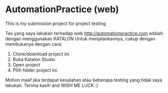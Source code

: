 # AutomationPractice (web)
This is my submission project for project testing

Tes yang saya lakukan terhadap web  ​http://automationpractice.com adalah dengan menggunakan KATALON
Untuk menjalankannya, cukup dengan membukanya dengan cara:
1. Clone/download project ini
2. Buka Katalon Studio
3. Open project
4. Pilih folder project ini.

Mohon maaf jika terdapat kesalahan atau beberapa testing yang tidak saya lakukan.
Terima kasih and WISH ME LUCK :)
